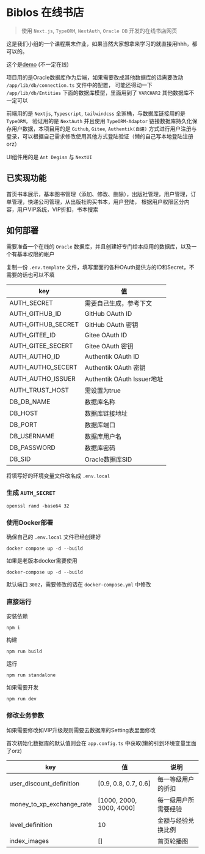 # Biblos 在线书店

> 使用 `Next.js`, `TypeORM`, `NextAuth`, `Oracle DB` 开发的在线书店网页

这是我们小组的一个课程期末作业，如果当然大家想拿来学习的就直接用hhh，都可以的。

这个是[demo](https://book.itsp3.space) (不一定在线)

项目用的是Oracle数据库作为后端，如果需要改成其他数据库的话需要改动 `/app/lib/db/connection.ts` 文件中的配置，
可能还得动一下 `/app/lib/db/Entities` 下面的数据库模型，里面用到了 `VARCHAR2` 其他数据库不一定可以

前端用的是 `Nextjs`, `Typescript`, `tailwindcss` 全家桶，与数据库链接用的是 `TypeORM`，
验证用的是 `NextAuth` 并且使用 `TypeORM-Adaptor`
链接数据库持久化保存用户数据，本项目用的是 `Github`, `Gitee`, `Authentik(自建)`
方式进行用户注册与登录，可以根据自己需求修改使用其他方式登陆验证（懒的自己写本地登陆注册orz）

UI组件用的是 `Ant Degisn` 与 `NextUI`

## 已实现功能

首页书本展示，基本图书管理（添加、修改、删除），出版社管理，用户管理，订单管理，快递公司管理，从出版社购买书本，用户登陆，
根据用户权限区分内容，用户VIP系统，VIP折扣，书本搜索

## 如何部署

需要准备一个在线的 `Oracle` 数据库，并且创建好专门给本应用的数据库，以及一个有基本权限的帐户

复制一份 `.env.template` 文件，填写里面的各种OAuth提供方的ID和Secret，不需要的话也可以不填

| key                | 值                        |
|--------------------|--------------------------|
| AUTH_SECRET        | 需要自己生成，参考下文              |
| AUTH_GITHUB_ID     | GitHub OAuth ID          |
| AUTH_GITHUB_SECRET | GitHub OAuth 密钥          |
| AUTH_GITEE_ID      | Gitee OAuth ID           |
| AUTH_GITEE_SECERT  | Gitee OAuth 密钥           |
| AUTH_AUTHO_ID      | Authentik OAuth ID       | 
| AUTH_AUTHO_SECERT  | Authentik OAuth 密钥       |
| AUTH_AUTHO_ISSUER  | Authentik OAuth Issuer地址 |
| AUTH_TRUST_HOST    | 需设置为true                 |
| DB_DB_NAME         | 数据库名称                    |
| DB_HOST            | 数据库链接地址                  |
| DB_PORT            | 数据库端口                    |
| DB_USERNAME        | 数据库用户名                   |
| DB_PASSWORD        | 数据库密码                    |
| DB_SID             | Oracle数据库SID             |

将填写好的环境变量文件改名成 `.env.local`

### 生成 `AUTH_SECRET`

```shell
openssl rand -base64 32
```

### 使用Docker部署

确保自己的 `.env.local` 文件已经创建好

```shell
docker compose up -d --build
```

如果是老版本docker需要使用

```shell
docker-compose up -d --build
```

默认端口 `3002`，需要修改的话在 `docker-compose.yml` 中修改

### 直接运行

安装依赖

```shell
npm i
```

构建

```shell
npm run build
```

运行

```shell
npm run standalone
```

如果需要开发

```shell
npm run dev
```

### 修改业务参数

如果需要修改如VIP升级规则需要去数据库的Setting表里面修改

首次初始化数据库的默认值则会在 `app.config.ts` 中获取(懒的引到环境变量里面了orz)

| key                       | 值                        | 说明         |
|---------------------------|--------------------------|------------|
| user_discount_definition  | [0.9, 0.8, 0.7, 0.6]     | 每一等级用户的折扣  |
| money_to_xp_exchange_rate | [1000, 2000, 3000, 4000] | 每一级用户所需要经验 |
| level_definition          | 10                       | 金额与经验兑换比例  |
| index_images              | []                       | 首页轮播图      |
